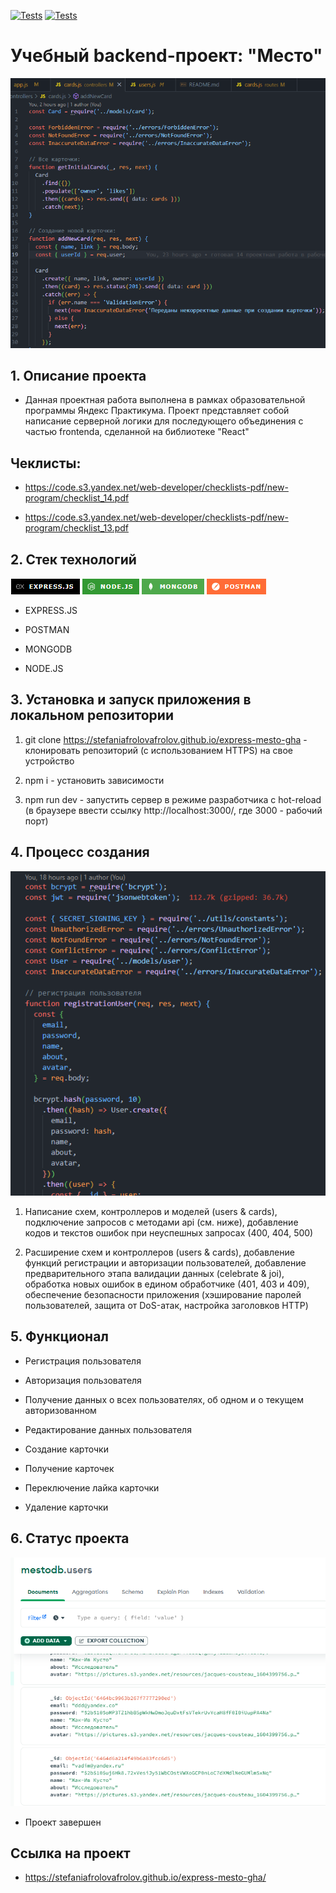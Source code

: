 [![Tests](../../actions/workflows/tests-13-sprint.yml/badge.svg)](../../actions/workflows/tests-13-sprint.yml) [![Tests](../../actions/workflows/tests-14-sprint.yml/badge.svg)](../../actions/workflows/tests-14-sprint.yml)
# Учебный backend-проект: "Место"

![Скриншот кода из студии vscode](https://github.com/stefaniafrolovafrolov/express-mesto-gha/blob/main/Screenshot_1550.png)

## 1. Описание проекта

- Данная проектная работа выполнена в рамках образовательной программы Яндекс Практикума. Проект представляет собой написание серверной логики для последующего объединения с частью frontendа, сделанной на библиотеке "React"

## Чеклисты:

- https://code.s3.yandex.net/web-developer/checklists-pdf/new-program/checklist_14.pdf

- https://code.s3.yandex.net/web-developer/checklists-pdf/new-program/checklist_13.pdf


## 2. Стек технологий

![Image alt](https://github.com/stefaniafrolovafrolov/express-mesto-gha/blob/main/Screenshot_1548.png)

- EXPRESS.JS

- POSTMAN

- MONGODB

- NODE.JS

## 3. Установка и запуск приложения в локальном репозитории

1. git clone https://stefaniafrolovafrolov.github.io/express-mesto-gha - клонировать репозиторий (с использованием HTTPS) на свое устройство

2. npm i - установить зависимости

3. npm run dev - запустить сервер в режиме разработчика с hot-reload (в браузере ввести ссылку http://localhost:3000/, где 3000 - рабочий порт)

## 4. Процесс создания

![Image alt](https://github.com/stefaniafrolovafrolov/express-mesto-gha/blob/main/Screenshot_1551.png)

1. Написание схем, контроллеров и моделей (users & cards), подключение запросов с методами api (см. ниже), добавление кодов и текстов ошибок при неуспешных запросах (400, 404, 500)

2. Расширение схем и контроллеров (users & cards), добавление функций регистрации и авторизации пользователей, добавление предварительного этапа валидации данных (celebrate & joi), обработка новых ошибок в едином обработчике (401, 403 и 409), обеспечение безопасности приложения (хэширование паролей пользователей, защита от DoS-атак, настройка заголовков HTTP)

## 5. Функционал

- Регистрация пользователя

- Авторизация пользователя

- Получение данных о всех пользователях, об одном и о текущем авторизованном

- Редактирование данных пользователя

- Создание карточки

- Получение карточек

- Переключение лайка карточки

- Удаление карточки

## 6. Статус проекта

![Скрин MONGODB](https://github.com/stefaniafrolovafrolov/express-mesto-gha/blob/main/Screenshot_1549.png)

- Проект завершен

## Cсылка на проект 

- https://stefaniafrolovafrolov.github.io/express-mesto-gha/
